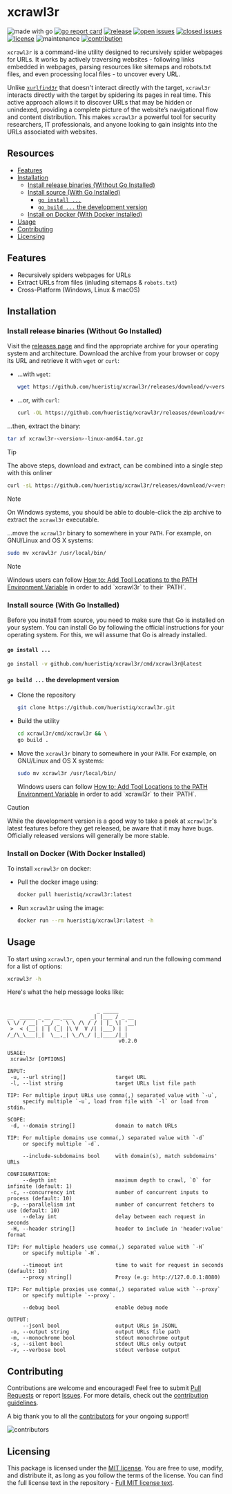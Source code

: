 # xcrawl3r

![made with go](https://img.shields.io/badge/made%20with-Go-1E90FF.svg) [![go report card](https://goreportcard.com/badge/github.com/hueristiq/xcrawl3r)](https://goreportcard.com/report/github.com/hueristiq/xcrawl3r) [![release](https://img.shields.io/github/release/hueristiq/xcrawl3r?style=flat&color=1E90FF)](https://github.com/hueristiq/xcrawl3r/releases) [![open issues](https://img.shields.io/github/issues-raw/hueristiq/xcrawl3r.svg?style=flat&color=1E90FF)](https://github.com/hueristiq/xcrawl3r/issues?q=is:issue+is:open) [![closed issues](https://img.shields.io/github/issues-closed-raw/hueristiq/xcrawl3r.svg?style=flat&color=1E90FF)](https://github.com/hueristiq/xcrawl3r/issues?q=is:issue+is:closed) [![license](https://img.shields.io/badge/license-MIT-gray.svg?color=1E90FF)](https://github.com/hueristiq/xcrawl3r/blob/master/LICENSE) ![maintenance](https://img.shields.io/badge/maintained%3F-yes-1E90FF.svg) [![contribution](https://img.shields.io/badge/contributions-welcome-1E90FF.svg)](https://github.com/hueristiq/xcrawl3r/blob/master/CONTRIBUTING.md)

`xcrawl3r` is a command-line utility designed to recursively spider webpages for URLs. It works by actively traversing websites - following links embedded in webpages, parsing resources like sitemaps and robots.txt files, and even processing local files - to uncover every URL.

Unlike [`xurlfind3r`](https://github.com/hueristiq/xurlfind3r/) that doesn't interact directly with the target, `xcrawl3r` interacts directly with the target by spidering its pages in real time. This active approach allows it to discover URLs that may be hidden or unindexed, providing a complete picture of the website’s navigational flow and content distribution. This makes `xcrawl3r` a powerful tool for security researchers, IT professionals, and anyone looking to gain insights into the URLs associated with websites.

## Resources

- [Features](#features)
- [Installation](#installation)
	- [Install release binaries (Without Go Installed)](#install-release-binaries-without-go-installed)
	- [Install source (With Go Installed)](#install-source-with-go-installed)
		- [`go install ...`](#go-install)
		- [`go build ...` the development version](#go-build--the-development-version)
	- [Install on Docker (With Docker Installed)](#install-on-docker-with-docker-installed)
- [Usage](#usage)
- [Contributing](#contributing)
- [Licensing](#licensing)

## Features

- Recursively spiders webpages for URLs
- Extract URLs from files (inluding sitemaps & `robots.txt`)
- Cross-Platform (Windows, Linux & macOS)

## Installation

### Install release binaries (Without Go Installed)

Visit the [releases page](https://github.com/hueristiq/xcrawl3r/releases) and find the appropriate archive for your operating system and architecture. Download the archive from your browser or copy its URL and retrieve it with `wget` or `curl`:

- ...with `wget`:

	```bash
	wget https://github.com/hueristiq/xcrawl3r/releases/download/v<version>/xcrawl3r-<version>-linux-amd64.tar.gz
	```

- ...or, with `curl`:

	```bash
	curl -OL https://github.com/hueristiq/xcrawl3r/releases/download/v<version>/xcrawl3r-<version>-linux-amd64.tar.gz
	```

...then, extract the binary:

```bash
tar xf xcrawl3r-<version>-linux-amd64.tar.gz
```

> [!TIP]
> The above steps, download and extract, can be combined into a single step with this onliner
> 
> ```bash
> curl -sL https://github.com/hueristiq/xcrawl3r/releases/download/v<version>/xcrawl3r-<version>-linux-amd64.tar.gz | tar -xzv
> ```

> [!NOTE]
> On Windows systems, you should be able to double-click the zip archive to extract the `xcrawl3r` executable.

...move the `xcrawl3r` binary to somewhere in your `PATH`. For example, on GNU/Linux and OS X systems:

```bash
sudo mv xcrawl3r /usr/local/bin/
```

> [!NOTE]
> Windows users can follow [How to: Add Tool Locations to the PATH Environment Variable](https://msdn.microsoft.com/en-us/library/office/ee537574(v=office.14).aspx) in order to add `xcrawl3r` to their `PATH`.

### Install source (With Go Installed)

Before you install from source, you need to make sure that Go is installed on your system. You can install Go by following the official instructions for your operating system. For this, we will assume that Go is already installed.

#### `go install ...`

```bash
go install -v github.com/hueristiq/xcrawl3r/cmd/xcrawl3r@latest
```

#### `go build ...` the development version

- Clone the repository

	```bash
	git clone https://github.com/hueristiq/xcrawl3r.git 
	```

- Build the utility

	```bash
	cd xcrawl3r/cmd/xcrawl3r && \
	go build .
	```

- Move the `xcrawl3r` binary to somewhere in your `PATH`. For example, on GNU/Linux and OS X systems:

	```bash
	sudo mv xcrawl3r /usr/local/bin/
	```

	Windows users can follow [How to: Add Tool Locations to the PATH Environment Variable](https://msdn.microsoft.com/en-us/library/office/ee537574(v=office.14).aspx) in order to add `xcrawl3r` to their `PATH`.


> [!CAUTION]
> While the development version is a good way to take a peek at `xcrawl3r`'s latest features before they get released, be aware that it may have bugs. Officially released versions will generally be more stable.

### Install on Docker (With Docker Installed)

To install `xcrawl3r` on docker:

- Pull the docker image using:

    ```bash
    docker pull hueristiq/xcrawl3r:latest
    ```

- Run `xcrawl3r` using the image:

    ```bash
    docker run --rm hueristiq/xcrawl3r:latest -h
    ```

## Usage

To start using `xcrawl3r`, open your terminal and run the following command for a list of options:

```bash
xcrawl3r -h
```

Here's what the help message looks like:

```text

                             _ _____
__  _____ _ __ __ ___      _| |___ / _ __
\ \/ / __| '__/ _` \ \ /\ / / | |_ \| '__|
 >  < (__| | | (_| |\ V  V /| |___) | |
/_/\_\___|_|  \__,_| \_/\_/ |_|____/|_|
                                    v0.2.0

USAGE:
 xcrawl3r [OPTIONS]

INPUT:
 -u, --url string[]                target URL
 -l, --list string                 target URLs list file path

TIP: For multiple input URLs use comma(,) separated value with `-u`,
     specify multiple `-u`, load from file with `-l` or load from stdin.

SCOPE:
 -d, --domain string[]             domain to match URLs

TIP: For multiple domains use comma(,) separated value with `-d`
     or specify multiple `-d`.

     --include-subdomains bool     with domain(s), match subdomains' URLs

CONFIGURATION:
     --depth int                   maximum depth to crawl, `0` for infinite (default: 1)
 -c, --concurrency int             number of concurrent inputs to process (default: 10)
 -p, --parallelism int             number of concurrent fetchers to use (default: 10)
     --delay int                   delay between each request in seconds
 -H, --header string[]             header to include in 'header:value' format

TIP: For multiple headers use comma(,) separated value with `-H`
     or specify multiple `-H`.

     --timeout int                 time to wait for request in seconds (default: 10)
     --proxy string[]              Proxy (e.g: http://127.0.0.1:8080)

TIP: For multiple proxies use comma(,) separated value with `--proxy`
     or specify multiple `--proxy`.

     --debug bool                  enable debug mode

OUTPUT:
     --jsonl bool                  output URLs in JSONL
 -o, --output string               output URLs file path
 -m, --monochrome bool             stdout monochrome output
 -s, --silent bool                 stdout URLs only output
 -v, --verbose bool                stdout verbose output

```

## Contributing

Contributions are welcome and encouraged! Feel free to submit [Pull Requests](https://github.com/hueristiq/xcrawl3r/pulls) or report [Issues](https://github.com/hueristiq/xcrawl3r/issues). For more details, check out the [contribution guidelines](https://github.com/hueristiq/xcrawl3r/blob/master/CONTRIBUTING.md).

A big thank you to all the [contributors](https://github.com/hueristiq/xcrawl3r/graphs/contributors) for your ongoing support!

![contributors](https://contrib.rocks/image?repo=hueristiq/xcrawl3r&max=500)

## Licensing

This package is licensed under the [MIT license](https://opensource.org/license/mit). You are free to use, modify, and distribute it, as long as you follow the terms of the license. You can find the full license text in the repository - [Full MIT license text](https://github.com/hueristiq/xcrawl3r/blob/master/LICENSE).